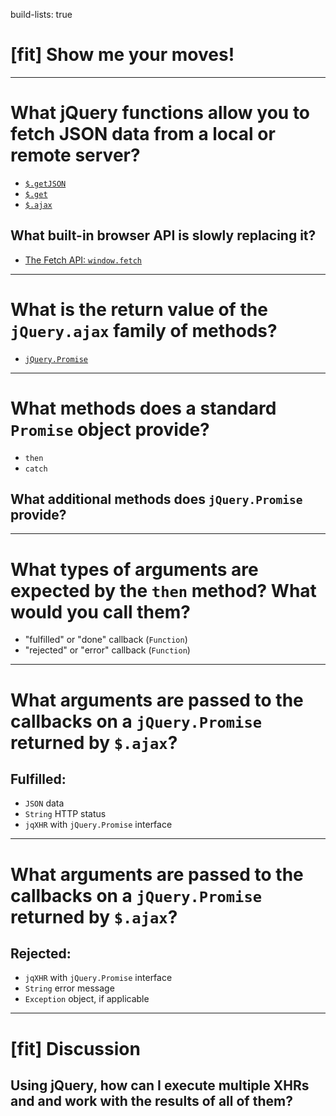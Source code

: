 build-lists: true

# [fit] Show me your moves!

---

# What jQuery functions allow you to fetch JSON data from a local or remote server?

* [`$.getJSON`](https://api.jquery.com/jQuery.getJSON/)
* [`$.get`](https://api.jquery.com/jQuery.get/)
* [`$.ajax`](https://api.jquery.com/jQuery.ajax/)

## What built-in browser API is slowly replacing it?

* [The Fetch API: `window.fetch`](https://developer.mozilla.org/en-US/docs/Web/API/Fetch_API)

---

# What is the return value of the `jQuery.ajax` family of methods?

* [`jQuery.Promise`](https://api.jquery.com/deferred.promise/)

---

# What methods does a standard `Promise` object provide?

* `then`
* `catch`

## What additional methods does `jQuery.Promise` provide?

---

# What types of arguments are expected by the `then` method? What would you call them?

* "fulfilled" or "done" callback (`Function`)
* "rejected" or "error" callback (`Function`)

---

# What arguments are passed to the callbacks on a `jQuery.Promise` returned by `$.ajax`?

## Fulfilled:
* `JSON` data
* `String` HTTP status
* `jqXHR` with `jQuery.Promise` interface

---

# What arguments are passed to the callbacks on a `jQuery.Promise` returned by `$.ajax`?

## Rejected:
* `jqXHR` with `jQuery.Promise` interface
* `String` error message
* `Exception` object, if applicable

---

# [fit] Discussion

## Using jQuery, how can I execute multiple XHRs and and work with the results of all of them?
